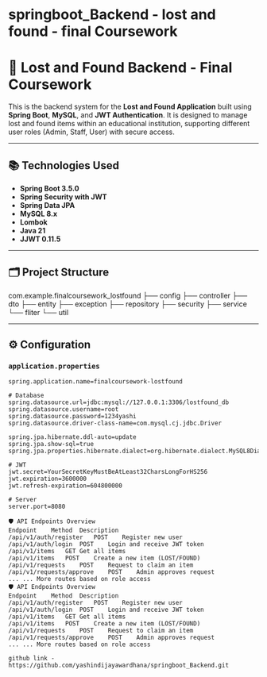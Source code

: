 # springboot_Backend - lost and found - final Coursework

# 🎒 Lost and Found Backend - Final Coursework

This is the backend system for the **Lost and Found Application** built using **Spring Boot**, **MySQL**, and **JWT Authentication**. It is designed to manage lost and found items within an educational institution, supporting different user roles (Admin, Staff, User) with secure access.


---


## 📚 Technologies Used

- **Spring Boot 3.5.0**
- **Spring Security with JWT**
- **Spring Data JPA**
- **MySQL 8.x**
- **Lombok**
- **Java 21**
- **JJWT 0.11.5**

---

## 🗂️ Project Structure
com.example.finalcoursework_lostfound
├── config
├── controller
├── dto
├── entity
├── exception
├── repository
├── security
├── service
└── fliter
└── util


---

## ⚙️ Configuration

### `application.properties`

```properties
spring.application.name=finalcoursework-lostfound

# Database
spring.datasource.url=jdbc:mysql://127.0.0.1:3306/lostfound_db
spring.datasource.username=root
spring.datasource.password=1234yashi
spring.datasource.driver-class-name=com.mysql.cj.jdbc.Driver

spring.jpa.hibernate.ddl-auto=update
spring.jpa.show-sql=true
spring.jpa.properties.hibernate.dialect=org.hibernate.dialect.MySQL8Dialect

# JWT
jwt.secret=YourSecretKeyMustBeAtLeast32CharsLongForHS256
jwt.expiration=3600000
jwt.refresh-expiration=604800000

# Server
server.port=8080

🛡️ API Endpoints Overview
Endpoint	Method	Description
/api/v1/auth/register	POST	Register new user
/api/v1/auth/login	POST	Login and receive JWT token
/api/v1/items	GET	Get all items
/api/v1/items	POST	Create a new item (LOST/FOUND)
/api/v1/requests	POST	Request to claim an item
/api/v1/requests/approve	POST	Admin approves request
...	...	More routes based on role access
🛡️ API Endpoints Overview
Endpoint	Method	Description
/api/v1/auth/register	POST	Register new user
/api/v1/auth/login	POST	Login and receive JWT token
/api/v1/items	GET	Get all items
/api/v1/items	POST	Create a new item (LOST/FOUND)
/api/v1/requests	POST	Request to claim an item
/api/v1/requests/approve	POST	Admin approves request
...	...	More routes based on role access

github link - https://github.com/yashindijayawardhana/springboot_Backend.git